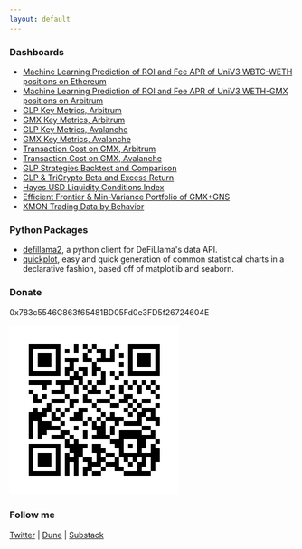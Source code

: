 ```yaml
---
layout: default
---
```


### Dashboards

* [Machine Learning Prediction of ROI and Fee APR of UniV3 WBTC-WETH positions on Ethereum](https://coindataschool-univ3-roi-prediction-wbtc-weth-main-oufzxi.streamlit.app/)
* [Machine Learning Prediction of ROI and Fee APR of UniV3 WETH-GMX positions on Arbitrum](https://coindataschool-univ3-roi-prediction-weth-gmx-main-ponc95.streamlit.app/)
* [GLP Key Metrics, Arbitrum](https://dune.com/coindataschool/glp-arbitrum)
* [GMX Key Metrics, Arbitrum](https://dune.com/coindataschool/gmx-arbitrum)
* [GLP Key Metrics, Avalanche](https://dune.com/coindataschool/glp-avalanche)
* [GMX Key Metrics, Avalanche](https://dune.com/coindataschool/gmx-avalanche)
* [Transaction Cost on GMX, Arbitrum](https://dune.com/coindataschool/cost-of-transactions-on-gmx-arbitrum)
* [Transaction Cost on GMX, Avalanche](https://dune.com/coindataschool/cost-of-transactions-on-gmx-avalanche)
* [GLP Strategies Backtest and Comparison](https://coindataschool-glp-strats-comp-dashboard-main-vimp75.streamlitapp.com/)
* [GLP & TriCrypto Beta and Excess Return](https://coindataschool-beta-sharpe-ret-dashboard-main-5rm56h.streamlitapp.com/)
* [Hayes USD Liquidity Conditions Index](https://coindataschool-husdlci-main-pfjljd.streamlit.app/)
* [Efficient Frontier & Min-Variance Portfolio of GMX+GNS](https://coindataschool-minvar-portfolio-dashbord-main-w2wjqa.streamlit.app/)
* [XMON Trading Data by Behavior](https://dune.com/coindataschool/xmon-sudoswap)

### Python Packages

* [defillama2](https://github.com/coindataschool/defillama2), a python client for DeFiLlama's data API.
* [quickplot](https://github.com/coindataschool/quickplot), easy and quick generation of common statistical charts in a declarative fashion, based off of matplotlib and seaborn.

### Donate

0x783c5546C863f65481BD05Fd0e3FD5f26724604E

![ETH Wallet](https://github.com/coindataschool/showcase/blob/main/_assets/CDS-ETH-QR-CODE.png)

### Follow me

[Twitter](https://twitter.com/coindataschool) | [Dune](https://dune.com/coindataschool) | [Substack](https://coindataschool.substack.com/)